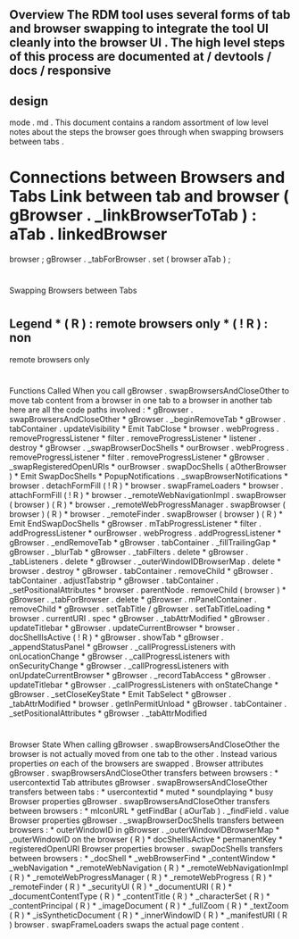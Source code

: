 #
Overview
The
RDM
tool
uses
several
forms
of
tab
and
browser
swapping
to
integrate
the
tool
UI
cleanly
into
the
browser
UI
.
The
high
level
steps
of
this
process
are
documented
at
/
devtools
/
docs
/
responsive
-
design
-
mode
.
md
.
This
document
contains
a
random
assortment
of
low
level
notes
about
the
steps
the
browser
goes
through
when
swapping
browsers
between
tabs
.
#
Connections
between
Browsers
and
Tabs
Link
between
tab
and
browser
(
gBrowser
.
_linkBrowserToTab
)
:
aTab
.
linkedBrowser
=
browser
;
gBrowser
.
_tabForBrowser
.
set
(
browser
aTab
)
;
#
Swapping
Browsers
between
Tabs
#
#
Legend
*
(
R
)
:
remote
browsers
only
*
(
!
R
)
:
non
-
remote
browsers
only
#
#
Functions
Called
When
you
call
gBrowser
.
swapBrowsersAndCloseOther
to
move
tab
content
from
a
browser
in
one
tab
to
a
browser
in
another
tab
here
are
all
the
code
paths
involved
:
*
gBrowser
.
swapBrowsersAndCloseOther
*
gBrowser
.
_beginRemoveTab
*
gBrowser
.
tabContainer
.
updateVisibility
*
Emit
TabClose
*
browser
.
webProgress
.
removeProgressListener
*
filter
.
removeProgressListener
*
listener
.
destroy
*
gBrowser
.
_swapBrowserDocShells
*
ourBrowser
.
webProgress
.
removeProgressListener
*
filter
.
removeProgressListener
*
gBrowser
.
_swapRegisteredOpenURIs
*
ourBrowser
.
swapDocShells
(
aOtherBrowser
)
*
Emit
SwapDocShells
*
PopupNotifications
.
_swapBrowserNotifications
*
browser
.
detachFormFill
(
!
R
)
*
browser
.
swapFrameLoaders
*
browser
.
attachFormFill
(
!
R
)
*
browser
.
_remoteWebNavigationImpl
.
swapBrowser
(
browser
)
(
R
)
*
browser
.
_remoteWebProgressManager
.
swapBrowser
(
browser
)
(
R
)
*
browser
.
_remoteFinder
.
swapBrowser
(
browser
)
(
R
)
*
Emit
EndSwapDocShells
*
gBrowser
.
mTabProgressListener
*
filter
.
addProgressListener
*
ourBrowser
.
webProgress
.
addProgressListener
*
gBrowser
.
_endRemoveTab
*
gBrowser
.
tabContainer
.
_fillTrailingGap
*
gBrowser
.
_blurTab
*
gBrowser
.
_tabFilters
.
delete
*
gBrowser
.
_tabListeners
.
delete
*
gBrowser
.
_outerWindowIDBrowserMap
.
delete
*
browser
.
destroy
*
gBrowser
.
tabContainer
.
removeChild
*
gBrowser
.
tabContainer
.
adjustTabstrip
*
gBrowser
.
tabContainer
.
_setPositionalAttributes
*
browser
.
parentNode
.
removeChild
(
browser
)
*
gBrowser
.
_tabForBrowser
.
delete
*
gBrowser
.
mPanelContainer
.
removeChild
*
gBrowser
.
setTabTitle
/
gBrowser
.
setTabTitleLoading
*
browser
.
currentURI
.
spec
*
gBrowser
.
_tabAttrModified
*
gBrowser
.
updateTitlebar
*
gBrowser
.
updateCurrentBrowser
*
browser
.
docShellIsActive
(
!
R
)
*
gBrowser
.
showTab
*
gBrowser
.
_appendStatusPanel
*
gBrowser
.
_callProgressListeners
with
onLocationChange
*
gBrowser
.
_callProgressListeners
with
onSecurityChange
*
gBrowser
.
_callProgressListeners
with
onUpdateCurrentBrowser
*
gBrowser
.
_recordTabAccess
*
gBrowser
.
updateTitlebar
*
gBrowser
.
_callProgressListeners
with
onStateChange
*
gBrowser
.
_setCloseKeyState
*
Emit
TabSelect
*
gBrowser
.
_tabAttrModified
*
browser
.
getInPermitUnload
*
gBrowser
.
tabContainer
.
_setPositionalAttributes
*
gBrowser
.
_tabAttrModified
#
#
Browser
State
When
calling
gBrowser
.
swapBrowsersAndCloseOther
the
browser
is
not
actually
moved
from
one
tab
to
the
other
.
Instead
various
properties
_on_
each
of
the
browsers
are
swapped
.
Browser
attributes
gBrowser
.
swapBrowsersAndCloseOther
transfers
between
browsers
:
*
usercontextid
Tab
attributes
gBrowser
.
swapBrowsersAndCloseOther
transfers
between
tabs
:
*
usercontextid
*
muted
*
soundplaying
*
busy
Browser
properties
gBrowser
.
swapBrowsersAndCloseOther
transfers
between
browsers
:
*
mIconURL
*
getFindBar
(
aOurTab
)
.
_findField
.
value
Browser
properties
gBrowser
.
_swapBrowserDocShells
transfers
between
browsers
:
*
outerWindowID
in
gBrowser
.
_outerWindowIDBrowserMap
*
_outerWindowID
on
the
browser
(
R
)
*
docShellIsActive
*
permanentKey
*
registeredOpenURI
Browser
properties
browser
.
swapDocShells
transfers
between
browsers
:
*
_docShell
*
_webBrowserFind
*
_contentWindow
*
_webNavigation
*
_remoteWebNavigation
(
R
)
*
_remoteWebNavigationImpl
(
R
)
*
_remoteWebProgressManager
(
R
)
*
_remoteWebProgress
(
R
)
*
_remoteFinder
(
R
)
*
_securityUI
(
R
)
*
_documentURI
(
R
)
*
_documentContentType
(
R
)
*
_contentTitle
(
R
)
*
_characterSet
(
R
)
*
_contentPrincipal
(
R
)
*
_imageDocument
(
R
)
*
_fullZoom
(
R
)
*
_textZoom
(
R
)
*
_isSyntheticDocument
(
R
)
*
_innerWindowID
(
R
)
*
_manifestURI
(
R
)
browser
.
swapFrameLoaders
swaps
the
actual
page
content
.
